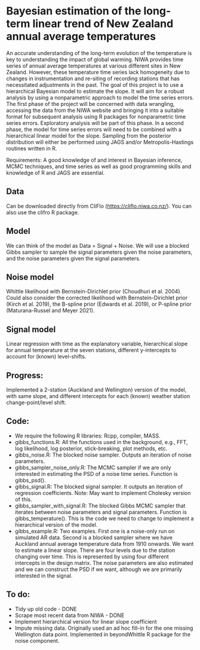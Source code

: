 # Bayesian estimation of the long-term linear trend of New Zealand annual average temperatures

An accurate understanding of the long-term evolution of the temperature is key to understanding the impact of global warming. NIWA provides time series of annual average temperatures at various different sites in New Zealand.
However, these temperature time series lack homogeneity due to changes in instrumentation and re-siting of recording stations that has necessitated adjustments in the past. The goal of this project is to use a hierarchical Bayesian model to estimate the slope. It will aim for a robust analysis by using a nonparametric approach to model the time series errors. The first phase of the project will be concerned with data wrangling, accessing the data from the NIWA website and bringing it into a suitable format for subsequent analysis using R packages for nonparametric time series errors. Exploratory analysis will be part of this phase. In a second phase, the model for time series errors will need to be combined with a hierarchical linear model for the slope. Sampling from the posterior distribution will either be performed using JAGS and/or Metropolis-Hastings routines written in R.

Requirements: A good knowledge of and interest in Bayesian inference, MCMC techniques, and time series as well as good programming skills and knowledge of R and JAGS are essential.

## Data
Can be downloaded directly from CliFlo (https://cliflo.niwa.co.nz/).  You can also use the clifro R package.  

## Model
We can think of the model as Data = Signal + Noise.  We will use a blocked Gibbs sampler to sample the signal parameters given the noise parameters, and the noise parameters given the signal parameters.   

## Noise model
Whittle likelihood with Bernstein-Dirichlet prior (Choudhuri et al. 2004).  Could also consider the corrected likelihood with Bernstein-Dirichlet prior (Kirch et al. 2019), the B-spline prior (Edwards et al. 2019), or P-spline prior (Maturana-Russel and Meyer 2021).

## Signal model
Linear regression with time as the explanatory variable, hierarchical slope for annual temperature at the seven stations, different y-intercepts to account for (known) level-shifts.

## Progress:
Implemented a 2-station (Auckland and Wellington) version of the model, with same slope, and different intercepts for each (known) weather station change-point/level shift.

## Code:
- We require the following R libraries: Rcpp, compiler, MASS.
- gibbs_functions.R: All the functions used in the background, e.g., FFT, log likelihood, log posterior, stick-breaking, plot methods, etc.  
- gibbs_noise.R: The blocked noise sampler.  Outputs an iteration of noise parameters.
- gibbs_sampler_noise_only.R: The MCMC sampler if we are only interested in estimating the PSD of a noise time series.  Function is gibbs_psd().
- gibbs_signal.R: The blocked signal sampler.  It outputs an iteration of regression coefficients.  Note: May want to implement Cholesky version of this.
- gibbs_sampler_with_signal.R: The blocked Gibbs MCMC sampler that iterates between noise parameters and signal parameters.  Function is gibbs_temperature().  This is the code we need to change to implement a hierarchical version of the model.
- gibbs_example.R: Two examples. First one is a noise-only run on simulated AR data. Second is a blocked sampler where we have Auckland annual average temperature data from 1910 onwards.  We want to estimate a linear slope.  There are four levels due to the station changing over time.  This is represented by using four different intercepts in the design matrix.  The noise parameters are also estimated and we can construct the PSD if we want, although we are primarily interested in the signal.

## To do:
- Tidy up old code - DONE
- Scrape most recent data from NIWA - DONE
- Implement hierarchical version for linear slope coefficient
- Impute missing data. Originally used an ad hoc fill-in for the one missing Wellington data point. Implemented in beyondWhittle R package for the noise component. 

